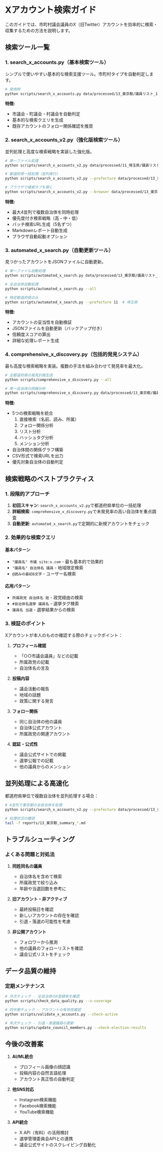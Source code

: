 # Xアカウント検索ガイド

このガイドでは、市町村議会議員のX（旧Twitter）アカウントを効率的に検索・収集するための方法を説明します。

## 検索ツール一覧

### 1. search_x_accounts.py（基本検索ツール）
シンプルで使いやすい基本的な検索支援ツール。市町村タイプを自動判定します。

```bash
# 使用例
python scripts/search_x_accounts.py data/processed/13_東京都/議員リスト_133078_檜原村.json
```

**特徴:**
- 市議会・町議会・村議会を自動判定
- 基本的な検索クエリを生成
- 既存アカウントのフォロー関係確認を推奨

### 2. search_x_accounts_v2.py（強化版検索ツール）
並列処理と高度な検索戦略を実装した強化版。

```bash
# 単一ファイル処理
python scripts/search_x_accounts_v2.py data/processed/11_埼玉県/議員リスト_112089_所沢市.json

# 都道府県一括処理（並列実行）
python scripts/search_x_accounts_v2.py --prefecture data/processed/13_東京都

# ブラウザで検索タブを開く
python scripts/search_x_accounts_v2.py --browser data/processed/13_東京都/議員リスト_132233_武蔵村山市.json
```

**特徴:**
- 最大4並列で複数自治体を同時処理
- 優先度付き検索戦略（高・中・低）
- バッチ検索URL生成（5名ずつ）
- Markdownレポート自動生成
- ブラウザ自動起動オプション

### 3. automated_x_search.py（自動更新ツール）
見つかったアカウントをJSONファイルに自動更新。

```bash
# 単一ファイル自動処理
python scripts/automated_x_search.py data/processed/13_東京都/議員リスト_132101_小金井市.json

# 全自治体自動処理
python scripts/automated_x_search.py --all

# 特定都道府県のみ
python scripts/automated_x_search.py --prefecture 11  # 埼玉県
```

**特徴:**
- アカウントの妥当性を自動検証
- JSONファイルを自動更新（バックアップ付き）
- 信頼度スコアの算出
- 詳細な処理レポート生成

### 4. comprehensive_x_discovery.py（包括的発見システム）
最も高度な検索戦略を実装。複数の手法を組み合わせて発見率を最大化。

```bash
# 全都道府県の発見計画生成
python scripts/comprehensive_x_discovery.py --all

# 単一自治体の詳細分析
python scripts/comprehensive_x_discovery.py data/processed/13_東京都/議員リスト_132292_西東京市.json
```

**特徴:**
- 5つの検索戦略を統合
  1. 直接検索（名前、読み、所属）
  2. フォロー関係分析
  3. リスト分析
  4. ハッシュタグ分析
  5. メンション分析
- 自治体間の関係グラフ構築
- CSV形式で検索URLを出力
- 優先対象自治体の自動判定

## 検索戦略のベストプラクティス

### 1. 段階的アプローチ

1. **初回スキャン**: `search_x_accounts_v2.py`で都道府県単位の一括処理
2. **詳細検索**: `comprehensive_x_discovery.py`で未発見率の高い自治体を重点調査
3. **自動更新**: `automated_x_search.py`で定期的に新規アカウントをチェック

### 2. 効果的な検索クエリ

#### 基本パターン
- `"議員名" 市議 site:x.com` - 最も基本的で効果的
- `"議員名" 自治体名 議員` - 地域限定検索
- `@読みの最初6文字` - ユーザー名検索

#### 応用パターン
- `所属政党 自治体名 姓` - 政党経由の検索
- `#自治体名選挙 議員名` - 選挙タグ検索
- `議員名 当選` - 選挙結果からの検索

### 3. 検証のポイント

Xアカウントが本人のものか確認する際のチェックポイント：

1. **プロフィール確認**
   - 「○○市議会議員」などの記載
   - 所属政党の記載
   - 自治体名の言及

2. **投稿内容**
   - 議会活動の報告
   - 地域の話題
   - 政策に関する発言

3. **フォロー関係**
   - 同じ自治体の他の議員
   - 自治体公式アカウント
   - 所属政党の関連アカウント

4. **認証・公式性**
   - 議会公式サイトでの掲載
   - 選挙公報での記載
   - 他の議員からのメンション

## 並列処理による高速化

都道府県単位で複数自治体を並列処理する場合：

```bash
# 4並列で東京都の全自治体を処理
python scripts/search_x_accounts_v2.py --prefecture data/processed/13_東京都

# 処理状況の確認
tail -f reports/13_東京都_summary_*.md
```

## トラブルシューティング

### よくある問題と対処法

1. **同姓同名の議員**
   - 自治体名を含めて検索
   - 所属政党で絞り込み
   - 年齢や当選回数を参考に

2. **旧アカウント・非アクティブ**
   - 最終投稿日を確認
   - 新しいアカウントの存在を確認
   - 引退・落選の可能性を考慮

3. **非公開アカウント**
   - フォロワーから推測
   - 他の議員のフォローリストを確認
   - 議会公式リストをチェック

## データ品質の維持

### 定期メンテナンス

```bash
# 月次チェック - 全自治体のX登録率を確認
python scripts/check_data_quality.py --x-coverage

# 四半期チェック - アカウントの有効性確認
python scripts/validate_x_accounts.py --check-active

# 年次チェック - 引退・落選議員の更新
python scripts/update_council_members.py --check-election-results
```

## 今後の改善案

1. **AI/ML統合**
   - プロフィール画像の顔認識
   - 投稿内容の自然言語処理
   - アカウント真正性の自動判定

2. **他SNS対応**
   - Instagram検索機能
   - Facebook検索機能
   - YouTube検索機能

3. **API統合**
   - X API（有料）の活用検討
   - 選挙管理委員会APIとの連携
   - 議会公式サイトのスクレイピング自動化